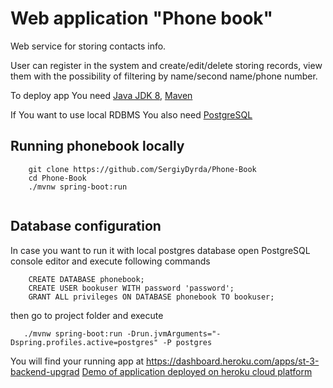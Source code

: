 
Web application "Phone book"
=======================================

Web service for storing contacts info.

User can register in the system and create/edit/delete storing records,
view them with the possibility of filtering by name/second name/phone number.

To deploy app You need <a href="http://www.oracle.com/technetwork/pt/java/javase/downloads/jdk8-downloads-2133151.html">Java JDK 8</a>, <a href="https://maven.apache.org/download.cgi">Maven</a>
<p>If You want to use local RDBMS You also need  <a href="https://www.postgresql.org/download/">PostgreSQL</a></p>

## Running phonebook locally
```
	git clone https://github.com/SergiyDyrda/Phone-Book
	cd Phone-Book
	./mvnw spring-boot:run
	
```

## Database configuration

In case you want to run it with local postgres database
open PostgreSQL console editor and execute following commands
```       
    CREATE DATABASE phonebook;   
    CREATE USER bookuser WITH password 'password';     
    GRANT ALL privileges ON DATABASE phonebook TO bookuser; 
```
then go to project folder and execute
```
   ./mvnw spring-boot:run -Drun.jvmArguments="-Dspring.profiles.active=postgres" -P postgres 
```
You will find your running app at https://dashboard.heroku.com/apps/st-3-backend-upgrad 
<a href="https://phone-book01.herokuapp.com">Demo of application deployed on heroku cloud platform</a>
